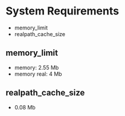 # System Requirements

- memory_limit
- realpath_cache_size

## memory_limit

- memory: 2.55 Mb
- memory real: 4 Mb

## realpath_cache_size

- 0.08 Mb
